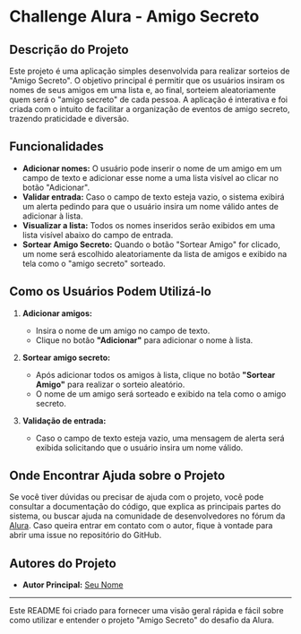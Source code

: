# Challenge Alura - Amigo Secreto

## Descrição do Projeto

Este projeto é uma aplicação simples desenvolvida para realizar sorteios de "Amigo Secreto". O objetivo principal é permitir que os usuários insiram os nomes de seus amigos em uma lista e, ao final, sorteiem aleatoriamente quem será o "amigo secreto" de cada pessoa. A aplicação é interativa e foi criada com o intuito de facilitar a organização de eventos de amigo secreto, trazendo praticidade e diversão.

## Funcionalidades

- **Adicionar nomes:** O usuário pode inserir o nome de um amigo em um campo de texto e adicionar esse nome a uma lista visível ao clicar no botão "Adicionar".
- **Validar entrada:** Caso o campo de texto esteja vazio, o sistema exibirá um alerta pedindo para que o usuário insira um nome válido antes de adicionar à lista.
- **Visualizar a lista:** Todos os nomes inseridos serão exibidos em uma lista visível abaixo do campo de entrada.
- **Sortear Amigo Secreto:** Quando o botão "Sortear Amigo" for clicado, um nome será escolhido aleatoriamente da lista de amigos e exibido na tela como o "amigo secreto" sorteado.

## Como os Usuários Podem Utilizá-lo

1. **Adicionar amigos:**
   - Insira o nome de um amigo no campo de texto.
   - Clique no botão **"Adicionar"** para adicionar o nome à lista.

2. **Sortear amigo secreto:**
   - Após adicionar todos os amigos à lista, clique no botão **"Sortear Amigo"** para realizar o sorteio aleatório.
   - O nome de um amigo será sorteado e exibido na tela como o amigo secreto.

3. **Validação de entrada:**
   - Caso o campo de texto esteja vazio, uma mensagem de alerta será exibida solicitando que o usuário insira um nome válido.

## Onde Encontrar Ajuda sobre o Projeto

Se você tiver dúvidas ou precisar de ajuda com o projeto, você pode consultar a documentação do código, que explica as principais partes do sistema, ou buscar ajuda na comunidade de desenvolvedores no fórum da [Alura](https://www.alura.com.br/forum). Caso queira entrar em contato com o autor, fique à vontade para abrir uma issue no repositório do GitHub.

## Autores do Projeto

- **Autor Principal:** [Seu Nome](https://github.com/AndreuHell)
---

Este README foi criado para fornecer uma visão geral rápida e fácil sobre como utilizar e entender o projeto "Amigo Secreto" do desafio da Alura.
